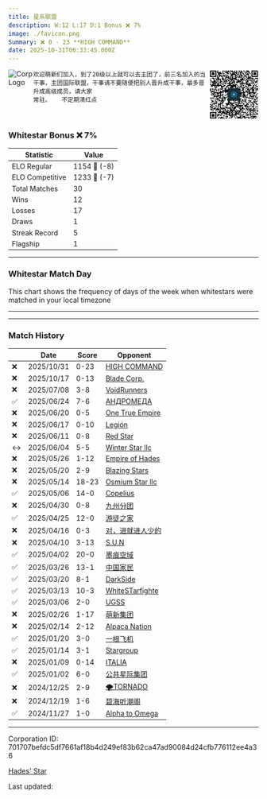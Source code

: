 ```yaml
---
title: ​星系联盟
description: W:12 L:17 D:1 Bonus ❌ 7%
image: ./favicon.png
Summary: ❌ 0 - 23 **HIGH COMMAND**
date: 2025-10-31T06:33:45.000Z
---
```

<head>
<link rel="icon" type="image/x-icon" href="./favicon.ico">
</head>
<img align="left" width="50" height="50" src="./favicon.ico" alt="Corp Logo"><img align="right" width="100" height="100" src="./qr.png" alt="QR Code">

```
欢迎萌新们加入，到了20级以上就可以去主团了，前三名加入的当干事，主团国际联盟，干事请不要随便把别人晋升成干事，最多晋升成高级成员，请大家
常驻。   不定期清红点
```
<br>

### Whitestar Bonus ❌ 7%

| Statistic | Value |
| --- | --- |
| ELO Regular | 1154 🔻  (-8)|
| ELO Competitive | 1233 🔻  (-7)|
| Total Matches | 30 |
| Wins | 12 |
| Losses | 17 |
| Draws | 1 |
| Streak Record | 5 |
| Flagship | 1 |

---

### Whitestar Match Day

This chart shows the frequency of days of the week when whitestars were matched in your local timezone

<!-- Load Chart.js from jsDelivr CDN -->
<script src="https://cdn.jsdelivr.net/npm/chart.js@4.0.1"></script>

<!-- Create a canvas element where the chart will be rendered -->
<canvas id="myChart" width="400" height="200"></canvas>

<!-- JavaScript code to render the bar chart -->
<script>
    document.addEventListener("DOMContentLoaded", function() {
        // Ensure scanTime is an array; if empty, handle accordingly
        let timestamps = [1761460425,1760250506,1751555493,1750343324,1749976402,1749720362,1749221843,1748613952,1747805922,1747317622,1746804069,1746097309,1745592262,1745142385,1744378830,1743822268,1743163188,1742559723,1742045543,1741432838,1740807497,1740145502,1739116270,1736941014,1736422458,1735980206,1735364951,1734668777,1734141451,1732243561];

        const fontColor = 'rgba(64, 128, 160, 1)';

        // Function to convert Unix timestamps to day of the week (0=Sunday, 6=Saturday)
        function getDayOfWeek(timestamp) {
            return new Date(timestamp * 1000).getDay();
        }

        // Initialize an array to count occurrences for each day of the week
        let dayCounts = [0, 0, 0, 0, 0, 0, 0];

        // Populate the dayCounts array based on the scanTime data
        timestamps.forEach(ts => {
            let dayOfWeek = getDayOfWeek(ts);
            dayCounts[dayOfWeek]++;
        });

        // Chart.js configuration for the bar chart
        const data = {
            labels: ['Sunday', 'Monday', 'Tuesday', 'Wednesday', 'Thursday', 'Friday', 'Saturday'],
            datasets: [{
                data: dayCounts,
                backgroundColor: [
                    'rgba(0, 191, 255, 0.2)',   // Deep Sky Blue (Sunday)
                    'rgba(135, 206, 250, 0.2)', // Light Sky Blue (Monday)
                    'rgba(173, 216, 230, 0.2)', // Light Blue (Tuesday)
                    'rgba(214, 236, 243, 0.2)', // Custom light blue (Wednesday)
                    'rgba(173, 216, 230, 0.2)', // Light Blue (Thursday)
                    'rgba(135, 206, 250, 0.2)', // Light Sky Blue (Friday)
                    'rgba(0, 191, 255, 0.2)'    // Deep Sky Blue (Saturday)
                ],
                borderColor: [
                    'rgba(0, 191, 255, 1)',
                    'rgba(135, 206, 250, 1)',
                    'rgba(173, 216, 230, 1)',
                    'rgba(214, 236, 243, 1)',
                    'rgba(173, 216, 230, 1)',
                    'rgba(135, 206, 250, 1)',
                    'rgba(0, 191, 255, 1)'
                ],
                borderWidth: 1,
                minBarLength: 5
            }]
        };

        const config = {
            type: 'bar',
            data: data,
            options: {
                scales: {
                    y: {
                        beginAtZero: true,
                        ticks: {
                            stepSize: 1,
                            color: fontColor
                        },
                        grid: {
                            color: 'rgba(255, 255, 255, 0.2)'
                        }
                    },
                    x: {
                        ticks: {
                            color: fontColor
                        },
                        grid: {
                            display: false 
                        }
                    }
                },
                plugins: {
                    legend: {
                        display: false
                    }
                }
            }
        };

        // Render the chart
        const ctx = document.getElementById('myChart').getContext('2d');
        const myChart = new Chart(ctx, config);
    });
</script>
    
---

---
### Match History

|  | Date | Score | Opponent |
| --- | --- | --- | --- |
| ❌ | 2025/10/31 | 0-23 | [HIGH COMMAND](https://ws.tsl.rocks/corp/c301e344c877e869eedde9888fe0c1444bdf2c7c7750699fdf80745b983795a2/) |
| ❌ | 2025/10/17 | 0-13 | [Blade Corp\.](https://ws.tsl.rocks/corp/4f115f758a9b28f62e6272f0443baa7e7aaf16801e50275361463f9760a16339/) |
| ❌ | 2025/07/08 | 3-8 | [VoidRunners](https://ws.tsl.rocks/corp/5d195a83bdec92e83e1f97ed8b05b35254ade000cd6ca979b81921c702b34a23/) |
| ✅ | 2025/06/24 | 7-6 | [АНДРОМЕДА](https://ws.tsl.rocks/corp/1e4e3bc5f21c0b6cd362f404b88f09e18e26a8c0134a31015d6d7577a7230dc9/) |
| ❌ | 2025/06/20 | 0-5 | [One True Empire](https://ws.tsl.rocks/corp/7e29d1af231dce04c39b39f2cd8e189806f7d6a74a9199861598c2e27fdc5029/) |
| ❌ | 2025/06/17 | 0-10 | [Legión](https://ws.tsl.rocks/corp/50f2309d2f9e5d31b10e6b9cf5928035bc1df6f395d81adf89b10627daad0fc7/) |
| ❌ | 2025/06/11 | 0-8 | [Red Star](https://ws.tsl.rocks/corp/779114322d677f05c7451cf2323327bd6ff62ec9513ba922e38578b0813f3bad/) |
| ↔️ | 2025/06/04 | 5-5 | [Winter Star llc](https://ws.tsl.rocks/corp/89b20821cb6e619dced74a6e153a1d3ceafa70b1035fb7d61a6920d375e49f50/) |
| ❌ | 2025/05/26 | 1-12 | [Empire of Hades](https://ws.tsl.rocks/corp/5772c612f584faa0a1fcb0a9a96f08ee4ebba1f4cc1105d95634c651bddf54bf/) |
| ❌ | 2025/05/20 | 2-9 | [Blazing Stars](https://ws.tsl.rocks/corp/f1c390fb4786da2cb59b7b39519a0ecf6022d4ba017d407af5286aa056682aff/) |
| ❌ | 2025/05/14 | 18-23 | [Osmium Star llc](https://ws.tsl.rocks/corp/edd3ac94ea8ee1cf441e904ff29c48c21fa5db83af6eb5a6e83ae236b3872b22/) |
| ✅ | 2025/05/06 | 14-0 | [Copelius](https://ws.tsl.rocks/corp/5ccdfe71720f707dabd274b5bab6f84a443484f3e38ec1065ad5f5a20268649f/) |
| ❌ | 2025/04/30 | 0-8 | [九州分团](https://ws.tsl.rocks/corp/e7374c31c95ba96f5c59c7c1de632517dd4cec2d4680e25e7f34d077133e4d4f/) |
| ✅ | 2025/04/25 | 12-0 | [游徒之家](https://ws.tsl.rocks/corp/7ab5f6970c8703095b0589da6e5d648dc64a94ca6d901ef09d4949409b2c44b9/) |
| ❌ | 2025/04/16 | 0-3 | [对，进就进人少的](https://ws.tsl.rocks/corp/2b4a8af17754b61359e653f9b3bdd80e0f3498a09bf2323c4365fdf0241988a1/) |
| ❌ | 2025/04/10 | 3-13 | [S\.U\.N](https://ws.tsl.rocks/corp/916e7c076587bd3c3d88cd287f6003d619035871ba0f4291f341da901f0ef3f2/) |
| ✅ | 2025/04/02 | 20-0 | [墨痕空域](https://ws.tsl.rocks/corp/54eb675d1e22011c21e5b0f2b026934ea19913b030c65570d1e1473693d4364c/) |
| ✅ | 2025/03/26 | 13-1 | [中国家民](https://ws.tsl.rocks/corp/af75be08923f73af2bd3821bcfbdef3e3abbcbc0b9aaeacfeae528cfbf972f5f/) |
| ✅ | 2025/03/20 | 8-1 | [DarkSide](https://ws.tsl.rocks/corp/557178dd3a3d43ff1751021bfc2d8c1d4261336a45f90d392f3dd275d8a0a941/) |
| ✅ | 2025/03/13 | 10-3 | [WhiteSTarfighte](https://ws.tsl.rocks/corp/5693bea442e36f5dbd2e36ed7b4a569f007579198d7ae00bae412c312d311dae/) |
| ✅ | 2025/03/06 | 2-0 | [UGSS](https://ws.tsl.rocks/corp/06eb95447520936bc87ea4f7c64539563c77a74948291fc7a65b190f2752b4c7/) |
| ❌ | 2025/02/26 | 1-17 | [萌新集团](https://ws.tsl.rocks/corp/cda6bb5c1bf595967bd6f4a2e94f7c7fcc50df3774ccee7939822c252b9cd224/) |
| ❌ | 2025/02/14 | 2-12 | [Alpaca Nation](https://ws.tsl.rocks/corp/183ddf96d070e4587235f1fe8f0c8a6a5a4af354f44fae28416fe492a1f8f9d1/) |
| ✅ | 2025/01/20 | 3-0 | [一根飞机](https://ws.tsl.rocks/corp/459077a8d857a7bd7ee9caafa2c5ed27ac2416d2280965dd22d4293302cb9de0/) |
| ✅ | 2025/01/14 | 3-1 | [Stargroup](https://ws.tsl.rocks/corp/cf430206a6a585f302ac5d76adf50b780f002f52ebbb82b323f933f5a0a25c4f/) |
| ❌ | 2025/01/09 | 0-14 | [ITALIA](https://ws.tsl.rocks/corp/50983e789fe433b3974f5e28fe71a160d7d15afecfc7f2b89595a1a52391fda2/) |
| ✅ | 2025/01/02 | 6-0 | [公共星际集团](https://ws.tsl.rocks/corp/f57faccefed6ab561fa61ac8e6f60708928e3a8b5caa5172c97c2a29348aed37/) |
| ❌ | 2024/12/25 | 2-9 | [🌪TORNADO](https://ws.tsl.rocks/corp/df15d02d32c67d60995e68d6c4197c23b340a0a985f04280563d8d07bd4536fa/) |
| ❌ | 2024/12/19 | 1-6 | [碧海听潮阁](https://ws.tsl.rocks/corp/11d495c2f3535ba7b46e5ca06f9b86bd6069ab4384b7b3231b4cdce4a151dba1/) |
| ✅ | 2024/11/27 | 1-0 | [Alpha to Omega](https://ws.tsl.rocks/corp/2b3694014264240c8c0d1bb6a20e9d120dff2b6680c98b4e06e34bfd489f9da6/) |

---
Corporation ID: 701707befdc5df7661af18b4d249ef83b62ca47ad90084d24cfb776112ee4a36

[Hades' Star](https://www.hadesstar.com)
<script src="/assets/localtime.js"></script>
<div>
  Last updated: <span class="last-updated-date" data-unix-time="1761892425"></span>
</div>